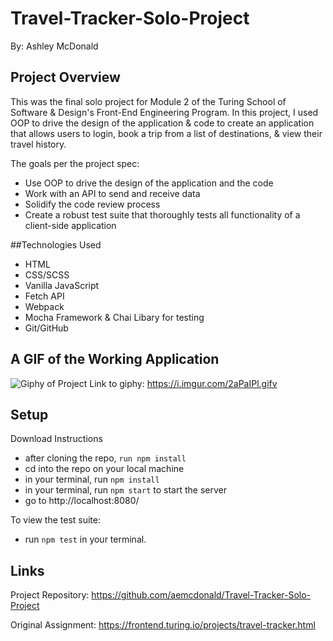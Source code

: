 # Travel-Tracker-Solo-Project

By: Ashley McDonald

## Project Overview

This was the final solo project for Module 2 of the Turing School of Software & Design's Front-End Engineering Program. In this project, I used OOP to drive the design of the application & code to create an application that allows users to login, book a trip from a list of destinations, & view their travel history.

The goals per the project spec:
- Use OOP to drive the design of the application and the code
- Work with an API to send and receive data
- Solidify the code review process
- Create a robust test suite that thoroughly tests all functionality of a client-side application

##Technologies Used
- HTML
- CSS/SCSS
- Vanilla JavaScript
- Fetch API
- Webpack
- Mocha Framework & Chai Libary for testing
- Git/GitHub

## A GIF of the Working Application
![Giphy of Project](https://i.imgur.com/2aPaIPl.gifv)
Link to giphy: https://i.imgur.com/2aPaIPl.gifv

## Setup

Download Instructions
- after cloning the repo, `run npm install`
- cd into the repo on your local machine
- in your terminal, run `npm install`
- in your terminal, run `npm start` to start the server
- go to http://localhost:8080/

To view the test suite:
- run `npm test` in your terminal.


## Links

Project Repository: https://github.com/aemcdonald/Travel-Tracker-Solo-Project

Original Assignment: https://frontend.turing.io/projects/travel-tracker.html
